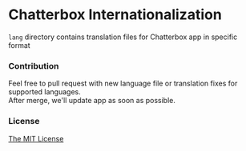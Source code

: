 Chatterbox Internationalization
===============================

`lang` directory contains translation files for Chatterbox app in specific format

### Contribution
Feel free to pull request with new language file or translation fixes for supported languages.  
After merge, we'll update app as soon as possible.

### License
[The MIT License](../master/LICENSE)
